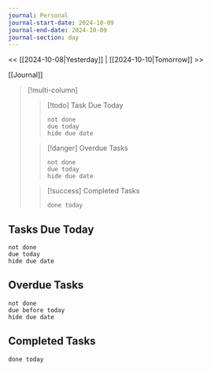 ```yaml
---
journal: Personal
journal-start-date: 2024-10-09
journal-end-date: 2024-10-09
journal-section: day
---
```

<< [[2024-10-08|Yesterday]] | [[2024-10-10|Tomorrow]] >>

[[Journal]]

> [!multi-column]
> 
>> [!todo] Task Due Today
>> ```tasks
>> not done
>> due today
>> hide due date
>> ```
> 
>> [!danger] Overdue Tasks
>> ```tasks
>> not done
>> due today
>> hide due date
>> ```
> 
>> [!success] Completed Tasks
>> ```tasks
>> done today
>> ```


## Tasks Due Today
```tasks
not done
due today
hide due date
```

## Overdue Tasks
```tasks
not done
due before today
hide due date
```

## Completed Tasks
```tasks
done today
```